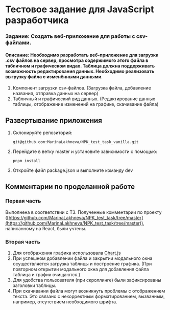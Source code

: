 # Тестовое задание для JavaScript разработчика
### Задание: Создать веб-приложение для работы с csv-файлами.
#### Описание: Необходимо разработать веб-приложение для загрузки .csv файлов на сервер, просмотра содержимого этого файла в табличном и графическом видах. Таблица должна поддерживать возможность редактирования данных. Необходимо реализовать выгрузку файла с изменёнными данными.

1. Компонент загрузки csv-файлов. (Загрузка файла, добавление названия, отправка данных на сервер)
2. Табличный и графический вид данных. (Редактирование данных таблицы, отображение изменений на графике, скачивание файла)


## Развертывание приложения

1. Склонируйте репозиторий:
   ```
   git@github.com:MarinaLakhneva/NPK_test_task_vanilla.git
   ```
3. Перейдите в ветку master и установите зависимости с помощью:
   ```
   pnpm install
   ```
5. Откройте файл package.json и выполните команду dev

## Комментарии по проделанной работе
### Первая часть 
Выполнена в соответствии с ТЗ. Полученные комментарии по проекту ([https://github.com/MarinaLakhneva/NPK_test_task/tree/master](https://github.com/MarinaLakhneva/NPK_test_task/tree/master)), написанному на React, были учтены.

### Вторая часть
1. Для отображения графика использовала [Chart.js](https://genius.courses/%D0%BA%D0%B0%D0%BA-%D0%B8%D1%81%D0%BF%D0%BE%D0%BB%D1%8C%D0%B7%D0%BE%D0%B2%D0%B0%D1%82%D1%8C-chart-js-%D0%B4%D0%BB%D1%8F-%D0%B8%D0%BD%D1%82%D0%B5%D1%80%D0%B0%D0%BA%D1%82%D0%B8%D0%B2%D0%BD%D0%BE%D0%B9/) 
2. При успешном добавлении файла и закрытии модального окна осуществляется загрузка таблицы и построение графика. (При повторном открытии модального окна для добавления файла таблица и график очищаются.)
3. Для удобства пользователя (при скроллинге) были зафиксированы заголовки таблицы.
4. При скачивании файла могут возникнуть проблемы с отображением текста. Это связано с некорректным форматированием, вызванным, например, отсутствием необходимого шрифта.
